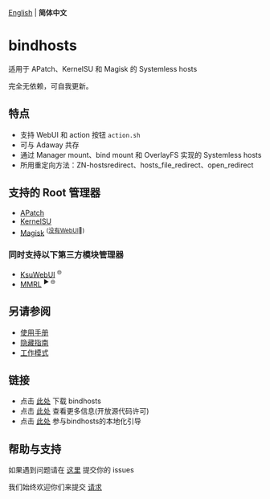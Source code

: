 [English](README.md) | **简体中文**

# bindhosts

适用于 APatch、KernelSU 和 Magisk 的 Systemless hosts

完全无依赖，可自我更新。

## 特点

- 支持 WebUI 和 action 按钮 `action.sh`
- 可与 Adaway 共存
- 通过 Manager mount、bind mount 和 OverlayFS 实现的 Systemless hosts
- 所用重定向方法：ZN-hostsredirect、hosts_file_redirect、open_redirect

## 支持的 Root 管理器

- [APatch](https://github.com/bmax121/APatch) 
- [KernelSU](https://github.com/tiann/KernelSU)
- [Magisk](https://github.com/topjohnwu/Magisk)  <sup>([没有WebUI](https://github.com/topjohnwu/Magisk/issues/8609#event-15568590949)👀)</sup>

### 同时支持以下第三方模块管理器

- [KsuWebUI](https://github.com/5ec1cff/KsuWebUIStandalone)   <sup>🌐</sup>
- [MMRL](https://github.com/DerGoogler/MMRL)   <sup>▶ 🌐</sup>

## 另请参阅

- [使用手册](Documentation/usage_zh-CN.md)
- [隐藏指南](Documentation/hiding_zh-CN.md)
- [工作模式](Documentation/modes_zh-CN.md)

## 链接

- 点击 [此处](https://github.com/bindhosts/bindhosts/releases) 下载 bindhosts
- 点击 [此处](Documentation/sources.md) 查看更多信息(开放源代码许可)
- 点击 [此处](Documentation/localize.md) 参与bindhosts的本地化引导

## 帮助与支持

如果遇到问题请在 [这里](https://github.com/bindhosts/bindhosts/issues) 提交你的 issues

我们始终欢迎你们来提交 [请求](https://github.com/bindhosts/bindhosts/pulls)

